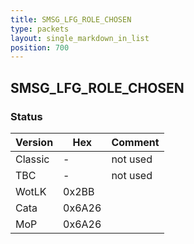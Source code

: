 ```yaml
---
title: SMSG_LFG_ROLE_CHOSEN
type: packets
layout: single_markdown_in_list
position: 700
---
```


## SMSG_LFG_ROLE_CHOSEN

### Status

Version    | Hex        | Comment
---------- | ---------- | ---------- 
Classic    | -          | not used
TBC        | -          | not used
WotLK      | 0x2BB      | 
Cata       | 0x6A26     | 
MoP        | 0x6A26     | 